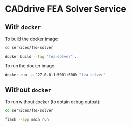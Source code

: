 # CADdrive FEA Solver Service

## With ``docker``

To build the docker image:

```sh
cd services/fea-solver

docker build --tag "fea-solver" .
```

To run the docker image:

```sh
docker run -p 127.0.0.1:5001:5000 "fea-solver"
```

## Without ``docker``

To run without docker (to obtain debug output):

```sh
cd services/fea-solver

flask --app main run
```